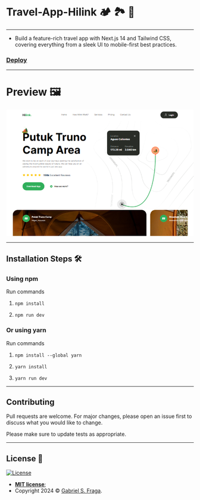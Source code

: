# Travel-App-Hilink 🏕️ 🏞️ 🧭

---

- Build a feature-rich travel app with Next.js 14 and Tailwind CSS, covering everything from a sleek UI to mobile-first best practices.
  
### [Deploy](https://travel-app-web.netlify.app/)
---

# Preview 🖼️

![Template Screenshot](TemplateScreenshot.png?raw=true "Template Screenshot") 

---
## Installation Steps 🛠️

### Using npm

Run commands

1) ```npm install```

2) ```npm run dev```


### Or using yarn

Run commands 

1) ```npm install --global yarn```

2) ```yarn install```

3) ```yarn run dev```

---

## Contributing
Pull requests are welcome. For major changes, please open an issue first to discuss what you would like to change.

Please make sure to update tests as appropriate.

---

## License :memo:

[![License](http://img.shields.io/:license-mit-green.svg?style=flat-square)](http://badges.mit-license.org)

- **[MIT license](https://github.com/GabrielFraga962/Travel-App-Hilink/blob/main/LICENSE)**;
- Copyright 2024 © <a href="https://github.com/GabrielFraga962" target="_blank">Gabriel S. Fraga</a>.
